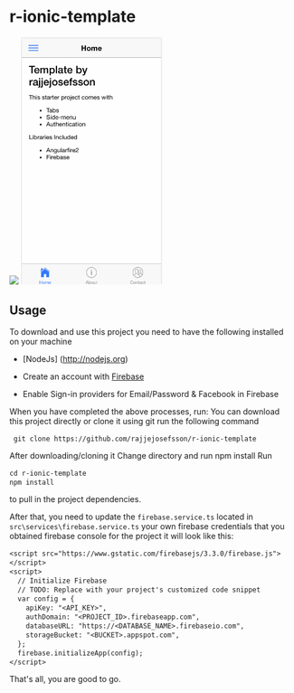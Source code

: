 # r-ionic-template



<p>
   <img src="https://github.com/rajjejosefsson/r-ionic2-template/blob/master/src/assets/images/Skärmavbild%202017-01-29%20kl.%2011.55.31.png" width="250"/>
  
   <img src="https://github.com/rajjejosefsson/r-ionic2-template/blob/master/src/assets/images/side-menu.gif" width="250"/>

</p>




## Usage

To download and use this project you need to have the following installed on your machine

* [NodeJs] (http://nodejs.org)

* Create an account with [Firebase](http://firebase.google.com)

* Enable Sign-in providers for Email/Password & Facebook in Firebase

When you have completed the above processes, run:
You can download this project directly or clone it using git
run the following command
```
 git clone https://github.com/rajjejosefsson/r-ionic-template
`````

After downloading/cloning it
Change directory and run npm install
Run
```
cd r-ionic-template
npm install
```
to pull in the project dependencies.

After that, you need to update the `firebase.service.ts` located in `src\services\firebase.service.ts` your own firebase credentials that you obtained firebase console for the project
it will look like this:

```
<script src="https://www.gstatic.com/firebasejs/3.3.0/firebase.js"></script>
<script>
  // Initialize Firebase
  // TODO: Replace with your project's customized code snippet
  var config = {
    apiKey: "<API_KEY>",
    authDomain: "<PROJECT_ID>.firebaseapp.com",
    databaseURL: "https://<DATABASE_NAME>.firebaseio.com",
    storageBucket: "<BUCKET>.appspot.com",
  };
  firebase.initializeApp(config);
</script>
```

That's all, you are good to go.


